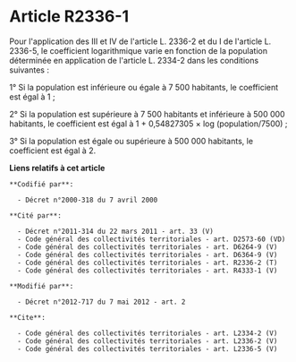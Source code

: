 # Article R2336-1

Pour l'application des III et IV de l'article L. 2336-2 et du I de l'article L. 2336-5, le coefficient logarithmique varie en
fonction de la population déterminée en application de l'article L. 2334-2 dans les conditions suivantes : 

1° Si la population est inférieure ou égale à 7 500 habitants, le coefficient est égal à 1 ; 

2° Si la population est supérieure à 7 500 habitants et inférieure à 500 000 habitants, le coefficient est égal à 1 +
0,54827305 × log (population/7500) ; 

3° Si la population est égale ou supérieure à 500 000 habitants, le coefficient est égal à 2.

**Liens relatifs à cet article**

	**Codifié par**:

	  - Décret n°2000-318 du 7 avril 2000

	**Cité par**:

	  - Décret n°2011-314 du 22 mars 2011 - art. 33 (V)
	  - Code général des collectivités territoriales - art. D2573-60 (VD)
	  - Code général des collectivités territoriales - art. D6264-9 (V)
	  - Code général des collectivités territoriales - art. D6364-9 (V)
	  - Code général des collectivités territoriales - art. R2336-2 (T)
	  - Code général des collectivités territoriales - art. R4333-1 (V)

	**Modifié par**:

	  - Décret n°2012-717 du 7 mai 2012 - art. 2

	**Cite**:

	  - Code général des collectivités territoriales - art. L2334-2 (V)
	  - Code général des collectivités territoriales - art. L2336-2 (V)
	  - Code général des collectivités territoriales - art. L2336-5 (V)
